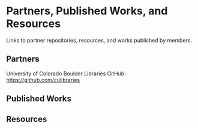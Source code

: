 # Partners, Published Works, and Resources
Links to partner repositories, resources, and works published by members.

## Partners
University of Colorado Boulder Libraries GitHub: https://github.com/culibraries

## Published Works

## Resources
